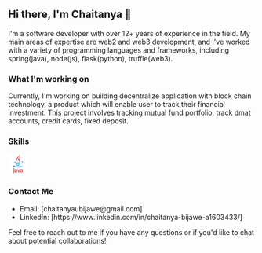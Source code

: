 <H2>Hi there, I'm Chaitanya 👋</H2>
<p>
I'm a software developer with over 12+ years of experience in the field. My main areas of expertise are web2 and web3 development, and I've worked with a variety of programming languages and frameworks, including spring(java), node(js), flask(python), truffle(web3).
</p>

<h3>What I'm working on</h3>
<p>
Currently, I'm working on building decentralize application with block chain technology, a product which will enable user to track their financial investment. This project involves tracking mutual fund portfolio, track dmat accounts, credit cards, fixed deposit.
</p>
<h3>Skills</h3>
<div>
  <img src="https://github.com/devicons/devicon/blob/master/icons/java/java-original-wordmark.svg" title="Java" alt="Java" width="40" height="40"/>&nbsp;
 
</div>

<h3>Contact Me</h3>
<ul>
<li>
Email: [chaitanyaubijawe@gmail.com]</li>
<li>
LinkedIn: [https://www.linkedin.com/in/chaitanya-bijawe-a1603433/]</li>
</ul>

Feel free to reach out to me if you have any questions or if you'd like to chat about potential collaborations!
